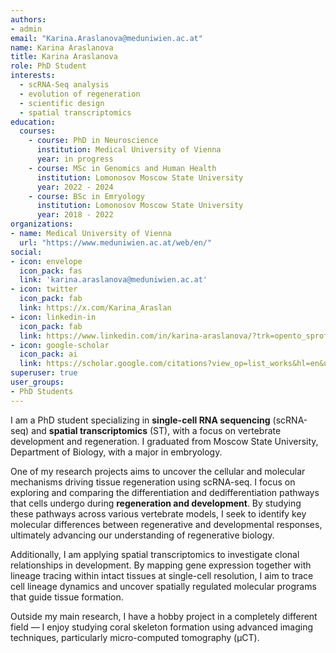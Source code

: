 ```yaml
---
authors:
- admin
email: "Karina.Araslanova@meduniwien.ac.at"
name: Karina Araslanova
title: Karina Araslanova
role: PhD Student
interests:
  - scRNA-Seq analysis 
  - evolution of regeneration
  - scientific design
  - spatial transcriptomics
education:
  courses:
    - course: PhD in Neuroscience
      institution: Medical University of Vienna
      year: in progress
    - course: MSc in Genomics and Human Health
      institution: Lomonosov Moscow State University
      year: 2022 - 2024
    - course: BSc in Emryology
      institution: Lomonosov Moscow State University
      year: 2018 - 2022
organizations:
- name: Medical University of Vienna
  url: "https://www.meduniwien.ac.at/web/en/"
social:
- icon: envelope
  icon_pack: fas
  link: 'karina.araslanova@meduniwien.ac.at'
- icon: twitter
  icon_pack: fab
  link: https://x.com/Karina_Araslan
- icon: linkedin-in
  icon_pack: fab
  link: https://www.linkedin.com/in/karina-araslanova/?trk=opento_sprofile_topcard
- icon: google-scholar
  icon_pack: ai
  link: https://scholar.google.com/citations?view_op=list_works&hl=en&user=VCJy7bIAAAAJ&gmla=ALUCkoUY4JQP0a84--UMSh0FkENP1o-L0bF1ZHT-3UHlVGmnCIKZE3TEHrzfk0w-v03ZIsnFeFgFoz5lFTAGDxo-EvBRsrG7j-G0ODip3p-_6mtU2Fddmx4cf2n0-Q
superuser: true
user_groups:
- PhD Students
---
```

I am a PhD student specializing in **single-cell RNA sequencing** (scRNA-seq) and **spatial transcriptomics** (ST), with a focus on vertebrate development and regeneration. I graduated from Moscow State University, Department of Biology, with a major in embryology.

One of my research projects aims to uncover the cellular and molecular mechanisms driving tissue regeneration using scRNA-seq. I focus on exploring and comparing the differentiation and dedifferentiation pathways that cells undergo during **regeneration and development**. By studying these pathways across various vertebrate models, I seek to identify key molecular differences between regenerative and developmental responses, ultimately advancing our understanding of regenerative biology.

Additionally, I am applying spatial transcriptomics to investigate clonal relationships in development. By mapping gene expression together with lineage tracing within intact tissues at single-cell resolution, I aim to trace cell lineage dynamics and uncover spatially regulated molecular programs that guide tissue formation.

Outside my main research, I have a hobby project in a completely different field — I enjoy studying coral skeleton formation using advanced imaging techniques, particularly micro-computed tomography (µCT).
